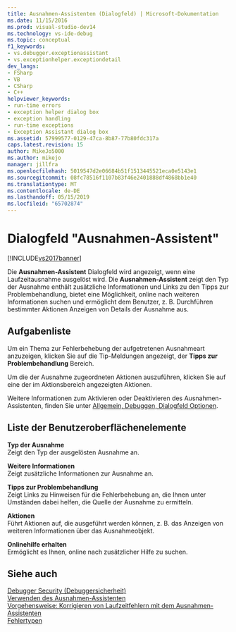 ```yaml
---
title: Ausnahmen-Assistenten (Dialogfeld) | Microsoft-Dokumentation
ms.date: 11/15/2016
ms.prod: visual-studio-dev14
ms.technology: vs-ide-debug
ms.topic: conceptual
f1_keywords:
- vs.debugger.exceptionassistant
- vs.exceptionhelper.exceptiondetail
dev_langs:
- FSharp
- VB
- CSharp
- C++
helpviewer_keywords:
- run-time errors
- exception helper dialog box
- exception handling
- run-time exceptions
- Exception Assistant dialog box
ms.assetid: 57999577-0129-47ca-8b87-77b80fdc317a
caps.latest.revision: 15
author: MikeJo5000
ms.author: mikejo
manager: jillfra
ms.openlocfilehash: 5019547d2e06684b51f1513445521eca0e5143e1
ms.sourcegitcommit: 08fc78516f1107b83f46e2401888df4868bb1e40
ms.translationtype: MT
ms.contentlocale: de-DE
ms.lasthandoff: 05/15/2019
ms.locfileid: "65702874"
---
```

# <a name="exception-assistant-dialog-box"></a>Dialogfeld "Ausnahmen-Assistent"
[!INCLUDE[vs2017banner](../includes/vs2017banner.md)]

Die **Ausnahmen-Assistent** Dialogfeld wird angezeigt, wenn eine Laufzeitausnahme ausgelöst wird. Die **Ausnahmen-Assistent** zeigt den Typ der Ausnahme enthält zusätzliche Informationen und Links zu den Tipps zur Problembehandlung, bietet eine Möglichkeit, online nach weiteren Informationen suchen und ermöglicht dem Benutzer, z. B. Durchführen bestimmter Aktionen Anzeigen von Details der Ausnahme aus.  
  
## <a name="task-list"></a>Aufgabenliste  
 Um ein Thema zur Fehlerbehebung der aufgetretenen Ausnahmeart anzuzeigen, klicken Sie auf die Tip-Meldungen angezeigt, der **Tipps zur Problembehandlung** Bereich.  
  
 Um die der Ausnahme zugeordneten Aktionen auszuführen, klicken Sie auf eine der im Aktionsbereich angezeigten Aktionen.  
  
 Weitere Informationen zum Aktivieren oder Deaktivieren des Ausnahmen-Assistenten, finden Sie unter [Allgemein, Debuggen, Dialogfeld Optionen](../debugger/general-debugging-options-dialog-box.md).  
  
## <a name="user-interface-element-list"></a>Liste der Benutzeroberflächenelemente  
 **Typ der Ausnahme**  
 Zeigt den Typ der ausgelösten Ausnahme an.  
  
 **Weitere Informationen**  
 Zeigt zusätzliche Informationen zur Ausnahme an.  
  
 **Tipps zur Problembehandlung**  
 Zeigt Links zu Hinweisen für die Fehlerbehebung an, die Ihnen unter Umständen dabei helfen, die Quelle der Ausnahme zu ermitteln.  
  
 **Aktionen**  
 Führt Aktionen auf, die ausgeführt werden können, z. B. das Anzeigen von weiteren Informationen über das Ausnahmeobjekt.  
  
 **Onlinehilfe erhalten**  
 Ermöglicht es Ihnen, online nach zusätzlicher Hilfe zu suchen.  
  
## <a name="see-also"></a>Siehe auch  
 [Debugger Security (Debuggersicherheit)](../debugger/debugger-security.md)   
 [Verwenden des Ausnahmen-Assistenten](https://msdn.microsoft.com/library/e0a78c50-7318-4d54-af51-40c00aea8711)   
 [Vorgehensweise: Korrigieren von Laufzeitfehlern mit dem Ausnahmen-Assistenten](https://msdn.microsoft.com/library/23b08d45-7b20-42c9-bdc9-fb3157ad823b)   
 [Fehlertypen](https://msdn.microsoft.com/library/3048aabf-8c97-4e13-9150-853769cb5f6f)
